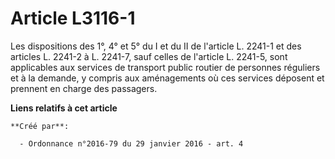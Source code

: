 # Article L3116-1

Les dispositions des 1°, 4° et 5° du I et du II de l'article L. 2241-1 et des articles L. 2241-2 à L. 2241-7, sauf celles de
l'article L. 2241-5, sont applicables aux services de transport public routier de personnes réguliers et à la demande, y
compris aux aménagements où ces services déposent et prennent en charge des passagers.

**Liens relatifs à cet article**

	**Créé par**:

	  - Ordonnance n°2016-79 du 29 janvier 2016 - art. 4
